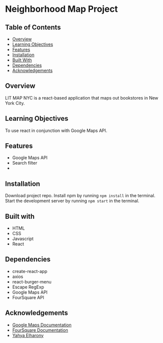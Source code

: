 # Neighborhood Map Project

## Table of Contents

* [Overview](#overview)
* [Learning Objectives](#learning-objectives)
* [Features](#features)
* [Installation](#installation)
* [Built With](#built-with)
* [Dependencies](#dependencies)
* [Acknowledgements](#acknowledgements)

## Overview

LIT MAP NYC is a react-based application that maps out bookstores in New York City.

## Learning Objectives

To use react in conjunction with Google Maps API.

## Features

* Google Maps API
* Search filter
*

## Installation

Download project repo. Install npm by running `npm install` in the terminal. Start the development server by running `npm start` in the terminal.

## Built with

* HTML
* CSS
* Javascript
* React

## Dependencies

* create-react-app
* axios
* react-burger-menu
* Escape RegExp
* Google Maps API
* FourSquare API

## Acknowledgements

* [Google Maps Documentation](https://developers.google.com/maps/documentation/)
* [FourSquare Documentation](https://developer.foursquare.com)
* [Yahya Elharony](https://www.youtube.com/channel/UCcWSbBe_s-T_gZRnqFbtyIA)
